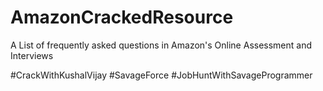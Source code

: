 # AmazonCrackedResource
A List of frequently asked questions in Amazon's Online Assessment and Interviews

#CrackWithKushalVijay #SavageForce #JobHuntWithSavageProgrammer
